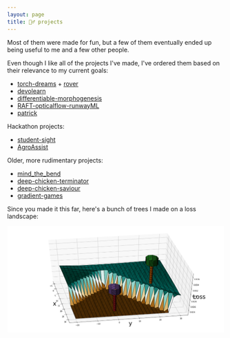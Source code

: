 ```yaml
---
layout: page
title: 🧙‍♂️ projects
---
```


Most of them were made for fun, but a few of them eventually ended up being useful to me and a few other people.

Even though I like all of the projects I've made, I've ordered them based on their relevance to my current goals:

* [torch-dreams](https://github.com/Mayukhdeb/torch-dreams) + [rover](https://github.com/Mayukhdeb/rover)
* [devolearn](https://github.com/DevoLearn/devolearn)
* [differentiable-morphogenesis](https://github.com/Mayukhdeb/differentiable-morphogenesis)
* [RAFT-opticalflow-runwayML](https://github.com/Mayukhdeb/RAFT-opticalflow-runwayML)
* [patrick](https://github.com/Mayukhdeb/patrick)

Hackathon projects:

* [student-sight](https://devpost.com/software/student-sight)
* [AgroAssist](https://github.com/sanjay-thiyagarajan/AgroAssist)

Older, more rudimentary projects:

* [mind_the_bend](https://github.com/Mayukhdeb/mind_the_bend)
* [deep-chicken-terminator](https://github.com/Mayukhdeb/deep-chicken-terminator)
* [deep-chicken-saviour](https://github.com/Mayukhdeb/deep-chicken-saviour)
* [gradient-games](https://github.com/Mayukhdeb/gradient-games)

Since you made it this far, here's a bunch of trees I made on a loss landscape: 

<img src= "https://github.com/Mayukhdeb/loss_landscape/raw/master/images/iris_encoder_trees.png" alt="Image alt" />